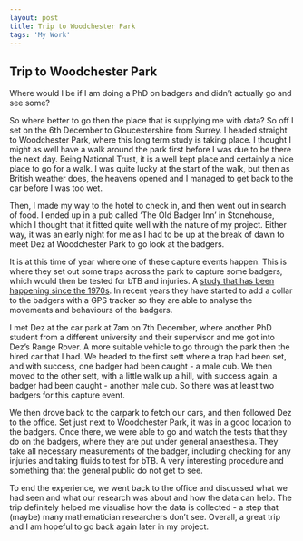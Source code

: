 ```yaml
---
layout: post
title: Trip to Woodchester Park
tags: 'My Work'
---
```


## Trip to Woodchester Park

Where would I be if I am doing a PhD on badgers and didn’t actually go and see some? 

So where better to go then the place that is supplying me with data? So off I set on the 6th December to Gloucestershire from Surrey. I headed straight to Woodchester Park, where this long term study is taking place. I thought I might as well have a walk around the park first before I was due to be there the next day. Being National Trust, it is a well kept place and certainly a nice place to go for a walk. I was quite lucky at the start of the walk, but then as British weather does, the heavens opened and I managed to get back to the car before I was too wet.

Then, I made my way to the hotel to check in, and then went out in search of food. I ended up in a pub called ‘The Old Badger Inn’ in Stonehouse, which I thought that it fitted quite well with the nature of my project. Either way, it was an early night for me as I had to be up at the break of dawn to meet Dez at Woodchester Park to go look at the badgers.

It is at this time of year where one of these capture events happen. This is where they set out some traps across the park to capture some badgers, which would then be tested for bTB and injuries. A [study that has been happening since the 1970s](https://www.gla.ac.uk/media/Media_538509_smxx.pdf). In recent years they have started to add a collar to the badgers with a GPS tracker so they are able to analyse the movements and behaviours of the badgers.

I met Dez at the car park at 7am on 7th December, where another PhD student from a different university and their supervisor and me got into Dez’s Range Rover. A more suitable vehicle to go through the park then the hired car that I had. We headed to the first sett where a trap had been set, and with success, one badger had been caught - a male cub. We then moved to the other sett, with a little walk up a hill, with success again, a badger had been caught - another male cub. So there was at least two badgers for this capture event.

We then drove back to the carpark to fetch our cars, and then followed Dez to the office. Set just next to Woodchester Park, it was in a good location to the badgers. Once there, we were able to go and watch the tests that they do on the badgers, where they are put under general anaesthesia. They take all necessary measurements of the badger, including checking for any injuries and taking fluids to test for bTB. A very interesting procedure and something that the general public do not get to see. 

To end the experience, we went back to the office and discussed what we had seen and what our research was about and how the data can help. The trip definitely helped me visualise how the data is collected - a step that (maybe) many mathematician researchers don’t see. Overall, a great trip and I am hopeful to go back again later in my project.
